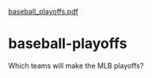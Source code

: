 [baseball_playoffs.pdf](https://github.com/coreyyesavage/baseball-playoffs/files/6184738/baseball_playoffs.pdf)
# baseball-playoffs
Which teams will make the MLB playoffs?
